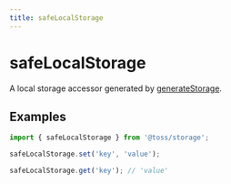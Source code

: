 ```yaml
---
title: safeLocalStorage
---
```


# safeLocalStorage

A local storage accessor generated by [generateStorage](/libraries/common/storage/src/generatestorage.i18n).

## Examples

```typescript
import { safeLocalStorage } from '@toss/storage';

safeLocalStorage.set('key', 'value');

safeLocalStorage.get('key'); // 'value'
```
